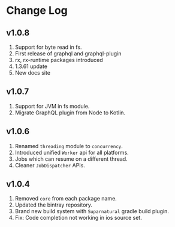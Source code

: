 # Change Log

## v1.0.8
1. Support for byte read in fs.
1. First release of graphql and graphql-plugin
1. rx, rx-runtime packages introduced
1. 1.3.61 update
1. New docs site

## v1.0.7
1. Support for JVM in fs module.
2. Migrate GraphQL plugin from Node to Kotlin.

## v1.0.6
1. Renamed `threading` module to `concurrency`.
2. Introduced unified `Worker` api for all platforms.
3. Jobs which can resume on a different thread.
4. Cleaner `JobDispatcher` APIs.

## v1.0.4

1. Removed `core` from each package name.
2. Updated the bintray repository.
3. Brand new build system with `Suparnatural` gradle build plugin.
4. Fix: Code completion not working in ios source set.
